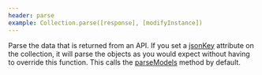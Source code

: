 ```yaml
---
header: parse
example: Collection.parse([response], [modifyInstance])
---
```


Parse the data that is returned from an API.  If you set a [jsonKey](#jsonKey) attribute on the collection, it will parse the objects as you would expect without having to override this function.  This calls the [parseModels](#parseModels) method by default.
